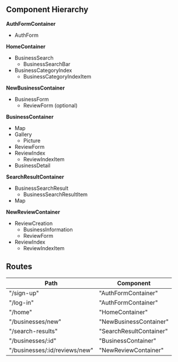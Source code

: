 ## Component Hierarchy

**AuthFormContainer**
- AuthForm

**HomeContainer**
- BusinessSearch
  * BusinessSearchBar
- BusinessCategoryIndex
  * BusinessCategoryIndexItem

**NewBusinessContainer**
- BusinessForm
  - ReviewForm (optional)

**BusinessContainer**
- Map
- Gallery
  * Picture
- ReviewForm
- ReviewIndex
  * ReviewIndexItem
- BusinessDetail

**SearchResultContainer**
- BusinessSearchResult
  * BusinessSearchResultItem
- Map

**NewReviewContainer**
- ReviewCreation
  * BusinessInformation
  * ReviewForm
- ReviewIndex
  * ReviewIndexItem


## Routes

|Path   | Component   |
|-------|-------------|
| "/sign-up" | "AuthFormContainer" |
| "/log-in" | "AuthFormContainer" |
| "/home" | "HomeContainer" |
| "/businesses/new" | "NewBusinessContainer" |
| "/search-results" | "SearchResultContainer" |
| "/businesses/:id" | "BusinessContainer" |
| "/businesses/:id/reviews/new" | "NewReviewContainer" |

